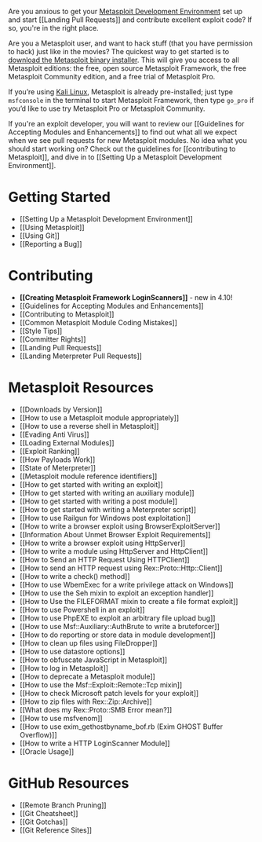 Are you anxious to get your [Metasploit Development Environment](dev/Setting-Up-a-Metasploit-Development-Environment.md) set up and start [[Landing Pull Requests]] and contribute excellent exploit code? If so, you're in the right place.

Are you a Metasploit user, and want to hack stuff (that you have permission to hack) just like in the movies? The quickest way to get started is to [download the Metasploit binary installer](http://www.rapid7.com/products/metasploit/download.jsp). This will give you access to all Metasploit editions: the free, open source Metasploit Framework, the free Metasploit Community edition, and a free trial of Metasploit Pro.

If you’re using [Kali Linux](http://kali.org), Metasploit is already pre-installed; just type `msfconsole` in the terminal to start Metasploit Framework, then type `go_pro` if you’d like to use try Metasploit Pro or Metasploit Community.

If you're an exploit developer, you will want to review our [[Guidelines for Accepting Modules and Enhancements]] to find out what all we expect when we see pull requests for new Metasploit modules. No idea what you should start working on? Check out the guidelines for [[contributing to Metasploit]], and dive in to [[Setting Up a Metasploit Development Environment]].

# Getting Started #

- [[Setting Up a Metasploit Development Environment]]
- [[Using Metasploit]]
- [[Using Git]]
- [[Reporting a Bug]]

# Contributing #

- **[[Creating Metasploit Framework LoginScanners]]** - new in 4.10!
- [[Guidelines for Accepting Modules and Enhancements]]
- [[Contributing to Metasploit]]
- [[Common Metasploit Module Coding Mistakes]]
- [[Style Tips]]
- [[Committer Rights]]
- [[Landing Pull Requests]]
- [[Landing Meterpreter Pull Requests]]

# Metasploit Resources #

- [[Downloads by Version]]
- [[How to use a Metasploit module appropriately]]
- [[How to use a reverse shell in Metasploit]]
- [[Evading Anti Virus]]
- [[Loading External Modules]]
- [[Exploit Ranking]]
- [[How Payloads Work]]
- [[State of Meterpreter]]
- [[Metasploit module reference identifiers]]
- [[How to get started with writing an exploit]]
- [[How to get started with writing an auxiliary module]]
- [[How to get started with writing a post module]]
- [[How to get started with writing a Meterpreter script]]
- [[How to use Railgun for Windows post exploitation]]
- [[How to write a browser exploit using BrowserExploitServer]]
- [[Information About Unmet Browser Exploit Requirements]]
- [[How to write a browser exploit using HttpServer]]
- [[How to write a module using HttpServer and HttpClient]]
- [[How to Send an HTTP Request Using HTTPClient]]
- [[How to send an HTTP request using Rex::Proto::Http::Client]]
- [[How to write a check() method]]
- [[How to use WbemExec for a write privilege attack on Windows]]
- [[How to use the Seh mixin to exploit an exception handler]]
- [[How to Use the FILEFORMAT mixin to create a file format exploit]]
- [[How to use Powershell in an exploit]]
- [[How to use PhpEXE to exploit an arbitrary file upload bug]]
- [[How to use Msf::Auxiliary::AuthBrute to write a bruteforcer]]
- [[How to do reporting or store data in module development]]
- [[How to clean up files using FileDropper]]
- [[How to use datastore options]]
- [[How to obfuscate JavaScript in Metasploit]]
- [[How to log in Metasploit]]
- [[How to deprecate a Metasploit module]]
- [[How to use the Msf::Exploit::Remote::Tcp mixin]]
- [[How to check Microsoft patch levels for your exploit]]
- [[How to zip files with Rex::Zip::Archive]]
- [[What does my Rex::Proto::SMB Error mean?]]
- [[How to use msfvenom]]
- [[How to use exim_gethostbyname_bof.rb (Exim GHOST Buffer Overflow)]]
- [[How to write a HTTP LoginScanner Module]]
- [[Oracle Usage]]

# GitHub Resources #

- [[Remote Branch Pruning]]
- [[Git Cheatsheet]]
- [[Git Gotchas]]
- [[Git Reference Sites]]


